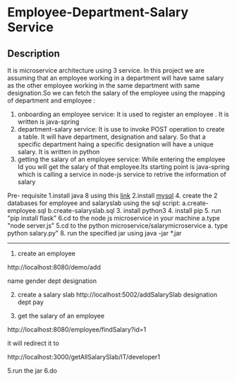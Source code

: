 
# Employee-Department-Salary Service
## Description
It is microservice architecture using 3 service. In this project we are assuming that an employee working in a department will have same salary as the other employee working in the same department with same designation.So we can fetch the salary of the employee using the mapping of department and employee :
1) onboarding an employee service: It is used to register an employee . It is written is java-spring
2) department-salary service: It is use to invoke POST operation to create a table. It will have department, designation and salary. So that a specific department haing a specific designation will have a unique salary. It is written in python
3) getting the salary of an employee service: While entering the employee Id you will get the salary of that employee.Its starting point is java-spring which is calling a service in node-js service to retrive the information of salary


Pre- requisite 
1.install java 8 using this [link](http://www.oracle.com/technetwork/java/javase/downloads/jdk8-downloads-2133151.htmlm)
2.install [mysql](https://dev.mysql.com/downloads/mysql/)
4. create the 2 databases for employee and salaryslab using the sql script:
a.create-employee.sql
b.create-salaryslab.sql
3. install python3
4. install pip 
5. run "pip install flask"
6.cd to the node js microservice  in your machine
a.type "node server.js" 
5.cd to the python microservice/salarymicroservice
a. type python salary.py"
8. run the specified jar using java -jar *.jar

--- 

1. create an employee

http://localhost:8080/demo/add

name
gender
dept
designation

2. create a salary slab
http://localhost:5002/addSalarySlab
designation
dept
pay

3. get the salary of an employee


http://localhost:8080/employee/findSalary?id=1

it will redirect it to 

http://localhost:3000/getAllSalarySlab/IT/developer1




5.run the jar 
6.do 
